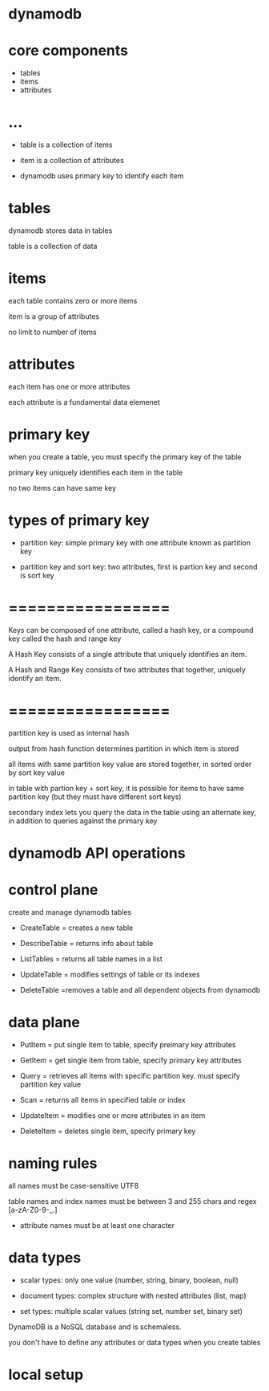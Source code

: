 # dynamodb

# core components

- tables
- items
- attributes

# ...

- table is a collection of items
- item is a collection of attributes

- dynamodb uses primary key to identify each item

# tables

dynamodb stores data in tables

table is a collection of data

# items

each table contains zero or more items

item is a group of attributes

no limit to number of items

# attributes

each item has one or more attributes

each attribute is a fundamental data elemenet

# primary key

when you create a table, you must specify the primary key of the table

primary key uniquely identifies each item in the table

no two items can have same key

# types of primary key

- partition key: simple primary key with one attribute known as partition key

- partition key and sort key: two attributes, first is partion key and second is sort key

# =================

Keys can be composed of one attribute, called a hash key, or a compound key called the hash and range key

A Hash Key consists of a single attribute that uniquely identifies an item.

A Hash and Range Key consists of two attributes that together, uniquely identify an item.

# =================

partition key is used as internal hash

output from hash function determines partition in which item is stored

all items with same partition key value are stored together, in sorted order by sort key value

in table with partion key + sort key, it is possible for items to have same partition key (but they must have different sort keys)

secondary index lets you query the data in the table using an alternate key, in addition to queries against the primary key

# dynamodb API operations

# control plane

create and manage dynamodb tables

- CreateTable = creates a new table

- DescribeTable = returns info about table

- ListTables = returns all table names in a list

- UpdateTable = modifies settings of table or its indexes

- DeleteTable =removes a table and all dependent objects from dynamodb

# data plane

- PutItem = put single item to table, specify preimary key attributes

- GetItem = get single item from table, specify primary key attributes

- Query = retrieves all items with specific partition key. must specify partition key value

- Scan = returns all items in specified table or index

- UpdateItem = modifies one or more attributes in an item

- DeleteItem = deletes single item, specify primary key

# naming rules

all names must be case-sensitive UTF8

table names and index names must be between 3 and 255 chars and regex [a-zA-Z0-9-_\.]

- attribute names must be at least one character

# data types

- scalar types: only one value (number, string, binary, boolean, null)

- document types: complex structure with nested attributes (list, map)

- set types: multiple scalar values (string set, number set, binary set)

DynamoDB is a NoSQL database and is schemaless.

you don't have to define any attributes or data types when you create tables

# local setup


